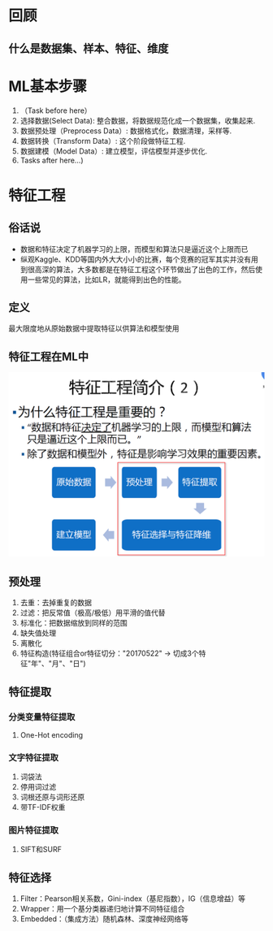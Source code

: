 # 回顾
## 什么是数据集、样本、特征、维度

# ML基本步骤
1. （Task before here）
2. 选择数据(Select Data): 整合数据，将数据规范化成一个数据集，收集起来.
3. 数据预处理（Preprocess Data）: 数据格式化，数据清理，采样等.
4. 数据转换（Transform Data）: 这个阶段做特征工程.
5. 数据建模（Model Data）: 建立模型，评估模型并逐步优化.
6. Tasks after here…)

# 特征工程
## 俗话说
- 数据和特征决定了机器学习的上限，而模型和算法只是逼近这个上限而已
- 纵观Kaggle、KDD等国内外大大小小的比赛，每个竞赛的冠军其实并没有用到很高深的算法，大多数都是在特征工程这个环节做出了出色的工作，然后使用一些常见的算法，比如LR，就能得到出色的性能。

##  定义
最大限度地从原始数据中提取特征以供算法和模型使用

## 特征工程在ML中
![ML flow](https://raw.githubusercontent.com/daiqsh/Data-Science-Learning/master/big-team-sharing/2017-6-1-Feature-Engineering/ML_flow.png "ML flow")

## 预处理
1. 去重：去掉重复的数据
2. 过滤：把反常值（极高/极低）用平滑的值代替
3. 标准化：把数据缩放到同样的范围
4. 缺失值处理
5. 离散化
6. 特征构造(特征组合or特征切分："20170522" -> 切成3个特征"年"、"月"、"日")

## 特征提取
### 分类变量特征提取
1. One-Hot encoding

### 文字特征提取
1. 词袋法
2. 停用词过滤
3. 词根还原与词形还原
4. 带TF-IDF权重

### 图片特征提取
1. SIFT和SURF

## 特征选择
1. Filter：Pearson相关系数，Gini-index（基尼指数），IG（信息增益）等
2. Wrapper：用一个基分类器递归地计算不同特征组合
3. Embedded：（集成方法）随机森林、深度神经网络等
